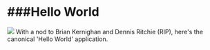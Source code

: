 ###Hello World
==========
![](//img1.png)
With a nod to Brian Kernighan and Dennis Ritchie (RIP), here's the canonical 'Hello World' application.
